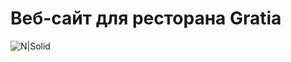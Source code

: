 # Веб-сайт для ресторана Gratia
![N|Solid](http://imglink.ru/pictures/24-05-18/a8b74f41d672c2ae25f4eb3fcd1bd555.jpg)

